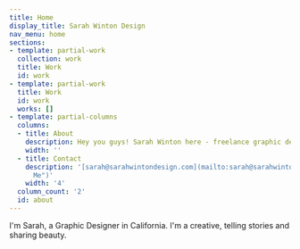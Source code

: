 ```yaml
---
title: Home
display_title: Sarah Winton Design
nav_menu: home
sections:
- template: partial-work
  collection: work
  title: Work
  id: work
- template: partial-work
  title: Work
  id: work
  works: []
- template: partial-columns
  columns:
  - title: About
    description: Hey you guys! Sarah Winton here - freelance graphic designer & creative. Logo and brand style for personal and business needs. Contact me for interest and pricing.
    width: ''
  - title: Contact
    description: '[sarah@sarahwintondesign.com](mailto:sarah@sarahwintondesign.com "Email
      Me")'
    width: '4'
  column_count: '2'
  id: about
---
```


I'm Sarah, a Graphic Designer in California. I'm a creative, telling stories and sharing beauty.
